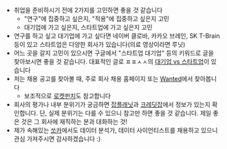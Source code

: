 - 취업을 준비하시기 전에 2가지를 고민하면 좋을 것 같습니다
	- "연구"에 집중하고 싶은지, "적용"에 집중하고 싶은지 고민
	- 대기업에 가고 싶은지, 스타트업에 가고 싶은지 고민
- 연구를 하고 싶고 대기업에 가고 싶다면 네이버 클로바, 카카오 브레인, SK T-Brain 등이 있고 스타트업은 다양한 회사가 있습니다(의료 영상이라면 루닛)
- 어느 곳을 갈지 고민이 있으시면 구글에서 "스타트업 대기업" 등의 키워드로 글을 찾아보시면 좋을 것 같습니다. 대표적인 글로 ㅍㅍㅅㅅ의 [대기업 vs 스타트업](https://ppss.kr/archives/53935)이 있습니다
- 저는 채용 공고를 찾아볼 때, 주로 회사 채용 홈페이지 또는 [Wanted](https://www.wanted.co.kr/)에서 찾아봅니다 
	- 보조적으로 [로켓펀치](https://www.rocketpunch.com/)도 참고합니다
- 회사의 평가나 내부 분위기가 궁금하면 [잡플래닛](https://www.jobplanet.co.kr/)과 [크레딧잡](https://kreditjob.com/)에서 정보가 있는지 확인합니다. 단, 실제 분위기는 다를 수 있으니 참고만 하면 좋을 것 같습니다. 제일 좋은 것은 그 회사에 재직하는 분과 대화하는 것!
- 제가 속해있는 [쏘카](wntd.co/O8Df9Q)에서도 데이터 분석가, 데이터 사이언티스트를 채용하고 있으니 관심 가져주시면 감사하겠습니다 :) 